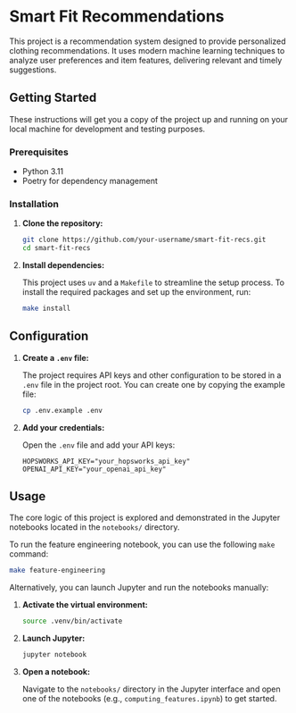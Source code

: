 # Smart Fit Recommendations

This project is a recommendation system designed to provide personalized clothing recommendations. It uses modern machine learning techniques to analyze user preferences and item features, delivering relevant and timely suggestions.

## Getting Started

These instructions will get you a copy of the project up and running on your local machine for development and testing purposes.

### Prerequisites

-   Python 3.11
-   Poetry for dependency management

### Installation

1.  **Clone the repository:**

    ```bash
    git clone https://github.com/your-username/smart-fit-recs.git
    cd smart-fit-recs
    ```

2.  **Install dependencies:**

    This project uses `uv` and a `Makefile` to streamline the setup process. To install the required packages and set up the environment, run:

    ```bash
    make install
    ```

## Configuration

1.  **Create a `.env` file:**

    The project requires API keys and other configuration to be stored in a `.env` file in the project root. You can create one by copying the example file:

    ```bash
    cp .env.example .env
    ```

2.  **Add your credentials:**

    Open the `.env` file and add your API keys:

    ```
    HOPSWORKS_API_KEY="your_hopsworks_api_key"
    OPENAI_API_KEY="your_openai_api_key"
    ```

## Usage

The core logic of this project is explored and demonstrated in the Jupyter notebooks located in the `notebooks/` directory.

To run the feature engineering notebook, you can use the following `make` command:

```bash
make feature-engineering
```

Alternatively, you can launch Jupyter and run the notebooks manually:

1.  **Activate the virtual environment:**

    ```bash
    source .venv/bin/activate
    ```

2.  **Launch Jupyter:**

    ```bash
    jupyter notebook
    ```

3.  **Open a notebook:**

    Navigate to the `notebooks/` directory in the Jupyter interface and open one of the notebooks (e.g., `computing_features.ipynb`) to get started.
